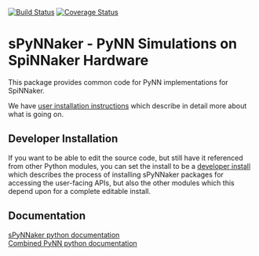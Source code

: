 [![Build Status](https://travis-ci.org/SpiNNakerManchester/sPyNNaker.svg?branch=master)](https://travis-ci.org/SpiNNakerManchester/sPyNNaker)
[![Coverage Status](https://coveralls.io/repos/github/SpiNNakerManchester/sPyNNaker/badge.svg?branch=master)](https://coveralls.io/github/SpiNNakerManchester/sPyNNaker?branch=master)

sPyNNaker - PyNN Simulations on SpiNNaker Hardware 
==================================================
This package provides common code for PyNN implementations for SpiNNaker.

We have [user installation instructions](http://spinnakermanchester.github.io/)
which describe in detail more about what is going on.

Developer Installation
----------------------
If you want to be able to edit the source code, but still have it referenced
from other Python modules, you can set the install to be a 
[developer install](http://spinnakermanchester.github.io/development/devenv.html)
which describes the process of installing sPyNNaker packages for accessing the user-facing APIs, but also the other modules which this
depend upon for a complete editable install.


Documentation
-------------
[sPyNNaker python documentation](http://spynnaker.readthedocs.io)  
[Combined PyNN python documentation](http://spinnaker8manchester.readthedocs.io)
